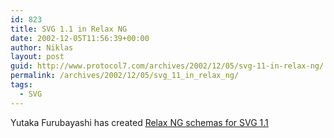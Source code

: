 ```yaml
---
id: 823
title: SVG 1.1 in Relax NG
date: 2002-12-05T11:56:39+00:00
author: Niklas
layout: post
guid: http://www.protocol7.com/archives/2002/12/05/svg-11-in-relax-ng/
permalink: /archives/2002/12/05/svg_11_in_relax_ng/
tags:
  - SVG
---
```

<div class='microid-67faf556c0e079199c473e17ad9f30682b49f963'>
  <p>
    Yutaka Furubayashi has created <a href="http://www3.sppd.ne.jp/lena/relax-ng/svg11/">Relax NG schemas for SVG 1.1</a>
  </p>
</div>